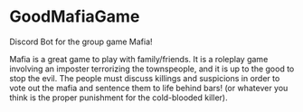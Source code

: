 # GoodMafiaGame
Discord Bot for the group game Mafia!

Mafia is a great game to play with family/friends. It is a roleplay game involving an imposter terrorizing the townspeople, and it is up to the good to stop the evil. The people must discuss killings and suspicions in order to vote out the mafia and sentence them to life behind bars! (or whatever you think is the proper punishment for the cold-blooded killer).
